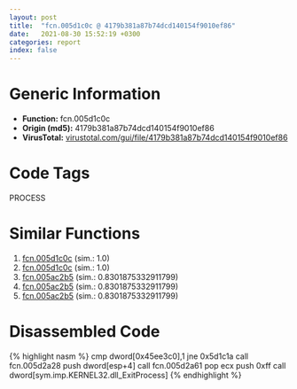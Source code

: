 ```yaml
---
layout: post
title:  "fcn.005d1c0c @ 4179b381a87b74dcd140154f9010ef86"
date:   2021-08-30 15:52:19 +0300
categories: report
index: false
---
```


# Generic Information
- **Function:** fcn.005d1c0c
- **Origin (md5):** 4179b381a87b74dcd140154f9010ef86
- **VirusTotal:** [virustotal.com/gui/file/4179b381a87b74dcd140154f9010ef86][virustotal_ref]

# Code Tags
<span class="tag" id="PROCESS">PROCESS</span>


# Similar Functions

1. [fcn.005d1c0c][similar_1_ref] (sim.: 1.0)
2. [fcn.005d1c0c][similar_2_ref] (sim.: 1.0)
3. [fcn.005ac2b5][similar_3_ref] (sim.: 0.8301875332911799)
4. [fcn.005ac2b5][similar_4_ref] (sim.: 0.8301875332911799)
5. [fcn.005ac2b5][similar_5_ref] (sim.: 0.8301875332911799)


# Disassembled Code

{% highlight nasm %}
cmp dword[0x45ee3c0],1
jne 0x5d1c1a
call fcn.005d2a28
push dword[esp+4]
call fcn.005d2a61
pop ecx
push 0xff
call dword[sym.imp.KERNEL32.dll_ExitProcess]
{% endhighlight %}


[similar_1_ref]: /report/fcn.005d1c0c@36725a4ae161c6e8a09f5f34ebd6f2e0
[similar_2_ref]: /report/fcn.005d1c0c@990d786f5ae64aaad4d5d2c2bb9d0106
[similar_3_ref]: /report/fcn.005ac2b5@4e8d6f73c8261716f687f8d06429ef4d
[similar_4_ref]: /report/fcn.005ac2b5@eb03a31db82a6f11507dce47c754d9ee
[similar_5_ref]: /report/fcn.005ac2b5@792ba17bc3097e6be31d5d8d17300850
[virustotal_ref]: https://www.virustotal.com/gui/file/4179b381a87b74dcd140154f9010ef86